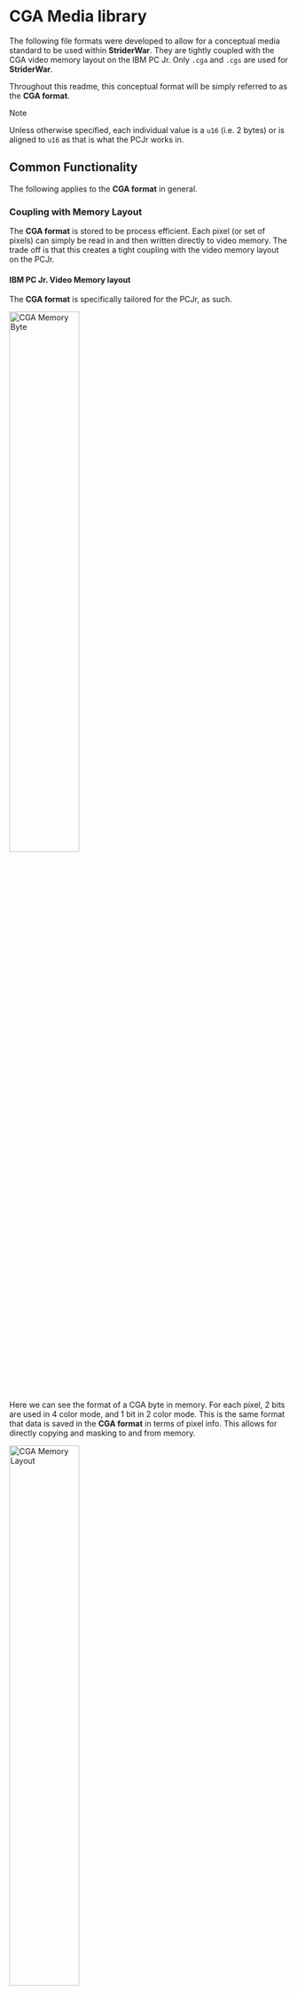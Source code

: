 # CGA Media library

The following file formats were developed to allow for a conceptual media standard to be used within **StriderWar**. They are tightly coupled with the CGA video memory layout on the IBM PC Jr. Only `.cga` and `.cgs` are used for **StriderWar**.

Throughout this readme, this conceptual format will be simply referred to as the **CGA format**.

> [!NOTE]
> Unless otherwise specified, each individual value is a `u16` (i.e. 2 bytes) or is aligned to `u16` as that is what the PCJr works in.

## Common Functionality

The following applies to the **CGA format** in general.

### Coupling with Memory Layout

The **CGA format** is stored to be process efficient. Each pixel (or set of pixels) can simply be read in and then written directly to video memory. The trade off is that this creates a tight coupling with the video memory layout on the PCJr.

#### IBM PC Jr. Video Memory layout

The **CGA format** is specifically tailored for the PCJr, as such.

<img src="images/byte.png" alt="CGA Memory Byte" width="50%"/>

Here we can see the format of a CGA byte in memory. For each pixel, 2 bits are used in 4 color mode, and 1 bit in 2 color mode. This is the same format that data is saved in the **CGA format** in terms of pixel info. This allows for directly copying and masking to and from memory.

<img src="images/memory.png" alt="CGA Memory Layout" width="50%"/>

<!-- TODO: Make CGA Images split into even and odd rows to remove the need to manually alternate at render time -->

Take note that video memory is split into even and odd rows. This may or may not be relevant, dependent on the format specialization.

### Transparency

Format specialization implementations handle the specifics of transparency differently, but function in the same way.

<img src="images/transparency.png" alt="Transparency" width="50%"/>

Going top to bottom, note the following sections in this example for a 4 color mode transparency operation

> [!NOTE]
> The colors in the 'memory bits' correspond to the actual color presented, except for the "Mask" and "Bit" layers.

- Memory
  - What is currently in video memory
- To Set
  - What we want to set (i.e. bits in an image)
- Mask
  - What bits to set
- Final
  - Resulting video memory

Depending on the specialization, the mask is either generated at runtime or pre-calculated.

### Color Palette

No metadata is included in regards to what color palette to use. The addition of this would be straightforward, but simply was deemed irrelevant for its use case. Additionally, it would add more (albeit minor) complexity to the simpler specializations.

## Specialization

### CGA Image

CGA Images are meant to be streamed from a file straight to video memory, performing transparency if necessary. The only operation needed at runtime is to determine which bank (even or odd) to place a line in. Additionally, the correct video mode must be set based on the file extension.

The distinction between types are only dictated by their file extension, the rendering program can choose to follow it / support different formats.

- `.cga` - 4 color : 320x200
- `.cgi` - 4 color : 320x400i
  - Every other row is skipped (final binary effectively the same as a .cga)
- `.hga` - 2 color : 640x200
- `.hgi` - 2 color : 640x400i
  - Every other row is skipped (final binary effectively the same as a .hga)

<img src="images/image.png" alt="Transparency" width="50%"/>

CGA Images contain no metadata in the actual binary. Because of this, the size of the image is based on the video mode. i.e. the image size matches the video mode size it corresponds to. Every byte on screen can / will be written to.

It was chosen to offset the lines at runtime as the added metadata / file size was not worth the impact on runtime. CGA Images are not meant to be rendered continuously anyways. The larger bottleneck is streaming from the filesystem.

### CGA Sprite Bank

CGA Sprites are meant to be loaded into memory and treated as static sprites. Translation / positional manipulation of a sprite is not defined nor supported by this format. The format is defined to be loaded into structs to then be continuously rendered and updated in color. Sprites are a single color only, no actual color info is included in a sprite bank, only pixel data.

- `.cgs` - 4 color : Variable size

<img src="images/sprite.png" alt="Transparency" width="50%"/>

Only the relevant bytes are written to. No other bytes (Lines in black) are stored. This means an offset and mask are generated for each 'CGA Memory Byte' that needs to be written to as part of a sprite.

<img src="images/spritebank.png" alt="Transparency" width="50%"/>

Here is what the binary layout of a `.cgs` looks like. Note that "Sprite" is broken down in the next graphic, as the offsets compound.

<img src="images/spritelayout.png" alt="Transparency" width="50%"/>

Mask Padding is only used when there are an odd number of masks. This is because masks are `u8`s while `.cgs` should be aligned to `u16`.

## Generate Media

Conversions happen from PNG to relevant CGA specialization. This is done through a few Python scripts.

### Requirements

- [Python](https://www.python.org/) >= 3.13
  - `pip install -r scripts\requirements.txt`

### Usage

Run the following commands to get usage output from each script.

- `python scripts\cga_sprite.py -h`
  - Generate a CGA sprite bank from a PNG.
- `python scripts\png2cga.py -h`
  - Generate a CGA image from a PNG.
